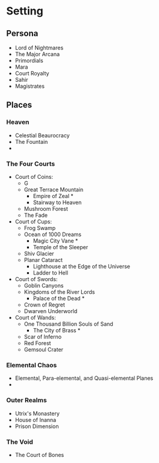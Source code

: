 # Setting

## Persona
  - Lord of Nightmares
  - The Major Arcana
  - Primordials
  - Mara
  - Court Royalty
  - Sahir
  - Magistrates

## Places

### Heaven
- Celestial Beaurocracy
- The Fountain
- 
### The Four Courts
- Court of Coins: 
  - G
  - Great Terrace Mountain
    - Empire of Zeal *
    - Stairway to Heaven
  - Mushroom Forest
  - The Fade
- Court of Cups: 
  - Frog Swamp
  - Ocean of 1000 Dreams
    - Magic City Vane *
    - Temple of the Sleeper
  - Shiv Glacier
  - Planar Cataract
    - Lighthouse at the Edge of the Universe
    - Ladder to Hell
- Court of Swords: 
  - Goblin Canyons
  - Kingdoms of the River Lords
    - Palace of the Dead *
  - Crown of Regret
  - Dwarven Underworld
- Court of Wands: 
  - One Thousand Billion Souls of Sand
    - The City of Brass *
  - Scar of Inferno
  - Red Forest
  - Gemsoul Crater
    
### Elemental Chaos
- Elemental, Para-elemental, and Quasi-elemental Planes
- 

### Outer Realms
- Utrix's Monastery
- House of Inanna
- Prison Dimension

### The Void
- The Court of Bones
